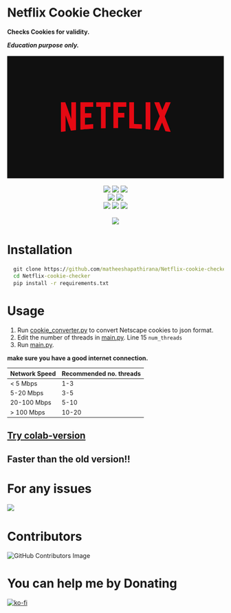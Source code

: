 
# Netflix Cookie Checker

**Checks Cookies for validity.**

*<b>Education purpose only.</b>*<br><br>
![Logo](images/netflix_logo.jpg)


<p align= "center">
   <img src="https://img.shields.io/github/languages/top/matheeshapathirana/Netflix-cookie-checker">
   <img src="https://img.shields.io/github/stars/matheeshapathirana/Netflix-cookie-checker">
   <img src="https://img.shields.io/github/forks/matheeshapathirana/Netflix-cookie-checker">
   <br>
   <img src="https://img.shields.io/github/last-commit/matheeshapathirana/Netflix-cookie-checker">
   <img src="https://img.shields.io/github/license/matheeshapathirana/Netflix-cookie-checker">
   <br>
   <img src="https://img.shields.io/github/issues/matheeshapathirana/Netflix-cookie-checker">
   <img src="https://img.shields.io/github/issues-closed/matheeshapathirana/Netflix-cookie-checker">
   <img src ="https://hits.dwyl.com/matheeshapathirana/Netflix-cookie-checker.svg">
   <br>
   <br>
   <img src="https://repobeats.axiom.co/api/embed/97888767d68bc2104aed23c14f34d310822b4bc8.svg">
</p>


# Installation

```cmd
  git clone https://github.com/matheeshapathirana/Netflix-cookie-checker.git
  cd Netflix-cookie-checker
  pip install -r requirements.txt
```
# Usage

1.  Run [cookie_converter.py](https://github.com/matheeshapathirana/Netflix-cookie-checker/blob/b82b684355a80e23f5648e6082090d9cd5332cc3/cookie_converter.py) to convert Netscape cookies to json format.
2. Edit the number of threads in [main.py](https://github.com/matheeshapathirana/Netflix-cookie-checker/blob/68fc1ca3526d04f2797ec89e7cebf652f325abbb/main.py). Line 15 `num_threads`
2. Run [main.py](https://github.com/matheeshapathirana/Netflix-cookie-checker/blob/b82b684355a80e23f5648e6082090d9cd5332cc3/main.py).

**make sure you have a good internet connection.**

| Network Speed | Recommended no. threads |
|---------------|-------------------------|
| < 5 Mbps      | 1-3                     |
| 5-20 Mbps     | 3-5                     |
| 20-100 Mbps   | 5-10                    |
| > 100 Mbps    | 10-20                   |

## [Try colab-version](https://github.com/matheeshapathirana/Netflix-cookie-checker/tree/colab-version)
## Faster than the old version!!
# For any issues
<a href="https://discord.gg/RSCdKeKB5X"><img src="https://discord.com/api/guilds/1121457935822901278/widget.png?style=banner2"></a>

# Contributors
![GitHub Contributors Image](https://contrib.rocks/image?repo=matheeshapathirana/Netflix-cookie-checker)
 

# You can help me by Donating
  [![ko-fi](https://ko-fi.com/img/githubbutton_sm.svg)](https://ko-fi.com/matheeshapathirana)
